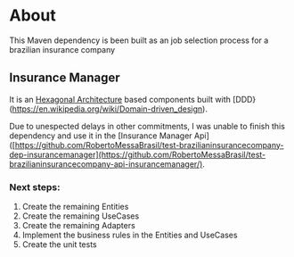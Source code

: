 # About

This Maven dependency is been built as an job selection process for a brazilian insurance company

## Insurance Manager

It is an [Hexagonal Architecture](https://en.wikipedia.org/wiki/Hexagonal_architecture_(software)) based components built with [DDD}(https://en.wikipedia.org/wiki/Domain-driven_design).

Due to unespected delays in other commitments, I was unable to finish this dependency and use it in the [Insurance Manager Api]([https://github.com/RobertoMessaBrasil/test-brazilianinsurancecompany-dep-insurancemanager](https://github.com/RobertoMessaBrasil/test-brazilianinsurancecompany-api-insurancemanager/).

### Next steps:
1. Create the remaining Entities
2. Create the remaining UseCases
3. Create the remaining Adapters
4. Implement the business rules in the Entities and UseCases
5. Create the unit tests
